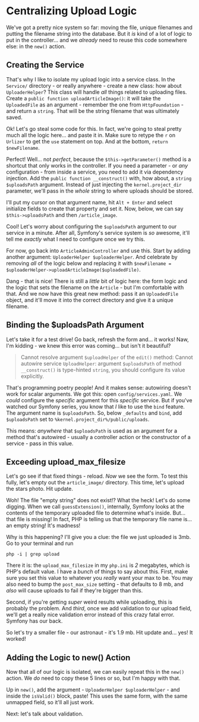# Centralizing Upload Logic

We've got a pretty nice system so far: moving the file, unique filenames and putting
the filename string into the database. But it *is* kind of a lot of logic to put
in the controller... and we *already* need to reuse this code somewhere else:
in the `new()` action.

## Creating the Service

That's why I like to isolate my upload logic into a service class. In the `Service/`
directory - or really anywhere - create a new class: how about `UploaderHelper`?
This class will handle *all* things related to uploading files. Create a
`public function uploadArticleImage()`: it will take the `UploadedFile` as an
argument - remember the one from `HttpFoundation` - and return a `string`. That will
be the string filename that was ultimately saved.

Ok! Let's go steal some code for this. In fact, we're going to steal pretty much
all the logic here... and paste it in. Make sure to retype the `r` on `Urlizer`
to get the `use` statement on top. And at the bottom, `return $newFilename`.

Perfect! Well... not *perfect*, because the `$this->getParameter()` method is a
shortcut that only works in the controller. If you need a parameter - or *any*
configuration - from inside a service, you need to add it via dependency injection.
Add the `public function __construct()` with, how about, a `string $uploadsPath`
argument. Instead of just injecting the `kernel.project_dir` parameter, we'll pass
in the *whole* string to where uploads should be stored.

I'll put my cursor on that argument name, hit `Alt + Enter` and select initialize
fields to create that property and set it. Now, below, we can say
`$this->uploadsPath` and then `/article_image`.

Cool! Let's worry about configuring the `$uploadsPath` argument to our service
in a minute. After all, Symfony's service system is *so* awesome, it'll tell me
*exactly* what I need to configure once we try this.

For now, go back into `ArticleAdminController` and use this. Start by adding another
argument: `UploaderHelper $uploaderHelper`. And celebrate by removing *all* of the
logic below and replacing it with
`$newFilename = $uploaderHelper->uploadArticleImage($uploadedFile)`.

Dang - that is nice! There is still a *little* bit of logic here: the form logic
and the logic that sets the filename on the `Article` - but I'm comfortable with
that. And we now have this great new method: pass it an `UploadedFile` object, and
it'll move it into the correct directory and give it a unique filename.

## Binding the $uploadsPath Argument

Let's take it for a test drive! Go back, refresh the form and... it works! Naw,
I'm kidding - we knew this error was coming... but isn't it beautiful?

> Cannot resolve argument `$uploadHelper` of the `edit()` method: Cannot autowire
> service `UploadHelper`: argument `$uploadsPath` of method `__construct()` is
> type-hinted `string`, you should configure its value explicitly.

That's programming poetry people! And it makes sense: autowiring doesn't work
for scalar arguments. We got this: open `config/services.yaml`. We *could* configure
the *specific* argument for this *specific* service. But if you've watched our
Symfony series, you know that *I* like to use the `bind` feature. The argument
name is `$uploadsPath`. So, below `_defaults` and `bind`, add `$uploadsPath` set
to `%kernel.project_dir%/public/uploads`.

This means: *anywhere* that `$uploadsPath` is used as an argument for a method
that's autowired - usually a controller action or the constructor of a service -
pass in this value.

## Exceeding upload_max_filesize

Let's go see if that fixed things - reload. *Now* we see the form. To test this
fully, let's empty out the `article_image/` directory. This time, let's upload
the stars photo. Hit update.

Woh! The file "empty string" does not exist!? What the heck! Let's do some digging.
When we call `guessExtension()`, internally, Symfony looks at the contents of the
temporary uploaded file to determine what's inside. But... that file is missing!
In fact, PHP is telling us that the temporary file name is... an empty string!
It's madness!

Why is this happening? I'll give you a clue: the file we just uploaded is 3mb.
Go to your terminal and run

```terminal
php -i | grep upload
```

There it is: the `upload_max_filesize` in my `php.ini` is *2* megabytes, which
is PHP's default value. I have a *bunch* of things to say about this. First, make
sure you set this value to whatever you *really* want your max to be. You may also
need to bump the `post_max_size` setting - that defaults to 8 mb, and *also* will
cause uploads to fail if they're bigger than this.

Second, if you're getting *super* weird results while uploading, this is probably
the problem. And *third*, once we add validation to our upload field, we'll get
a really nice validation error instead of this crazy fatal error. Symfony has our
back.

So let's try a smaller file - our astronaut - it's 1.9 mb. Hit update and... yes!
It worked!

## Adding the Logic to new() Action

Now that all of our logic is isolated, we can easily repeat this in the `new()`
action. We *do* need to copy these 5 lines or so, but I'm happy with that.

Up in `new()`, add the argument - `UploaderHelper $uploaderHelper` - and inside
the `isValid()` block, paste! This uses the same form, with the same unmapped
field, so it'll all just work.

Next: let's talk about validation.
